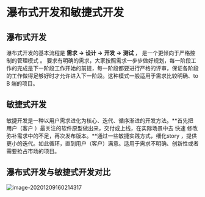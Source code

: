 # 瀑布式开发和敏捷式开发

## **瀑布式开发**

瀑布式开发的基本流程是 **需求** **→** **设计** **→** **开发** **→** **测试** ， 是一个更倾向于严格控制的管理模式 。 要求有明确的需求，大家按照需求一步步做好规划，每一阶段工作的完成是下一阶段工作开始的前提，每一阶段都要进行严格的评审，保证各阶段的工作做得足够好时才允许进入下一阶段。这种模式一般适用于需求比较明确、to B 端的项目。

## **敏捷式开发**

敏捷开发是一种以用户需求进化为核心、迭代、循序渐进的开发方法。\*\*首先把 用户（客户 ）最关注的软件原型做出来，交付或上线，在实际场景中去 快速 修改弥补需求中的不足，再次发布版本。\*\*通过一些敏捷实践方式，细化story ，提供更小的迭代。如此循环，直到用户（客户）满意。适用于需求不明确、创新性或者需要抢占市场的项目。

## **瀑布式开发与敏捷式开发对比**

![image-20201209160214317](F:%5CTypora%E6%95%B0%E6%8D%AE%E5%82%A8%E5%AD%98%5C%E5%9F%BA%E7%A1%80%E8%AF%BE%E7%A8%8B%5C%E8%BD%AF%E4%BB%B6%E5%B7%A5%E7%A8%8B.assets%5Cimage-20201209160214317.png)
